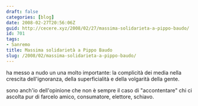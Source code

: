 ```yaml
---
draft: false
categories: [blog]
date: 2008-02-27T20:56:06Z
guid: http://cecere.xyz/2008/02/27/massima-solidarieta-a-pippo-baudo/
id: 701
tags:
- Sanremo
title: Massima solidarietà a Pippo Baudo
slug: /2008/02/massima-solidarieta-a-pippo-baudo/
---
```


ha messo a nudo un una molto importante: la complicità dei media nella crescita dell'ignoranza, della superficialità e della volgarità della gente.

sono anch'io dell'opinione che non è sempre il caso di "accontentare" chi ci ascolta pur di farcelo amico, consumatore, elettore, schiavo.